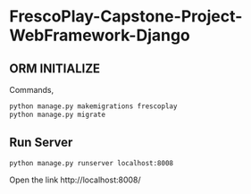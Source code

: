# FrescoPlay-Capstone-Project-WebFramework-Django

## ORM INITIALIZE

 Commands,
```bash
python manage.py makemigrations frescoplay
python manage.py migrate
```

## Run Server
```bash
python manage.py runserver localhost:8008
```
Open the link http://localhost:8008/